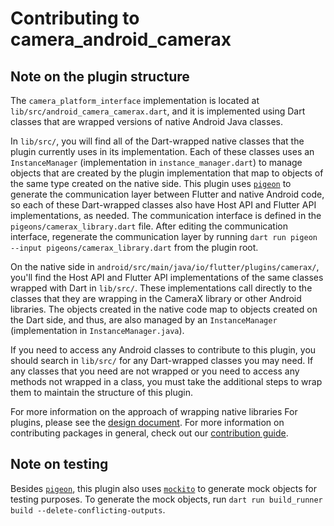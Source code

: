 # Contributing to camera\_android\_camerax

## Note on the plugin structure

The `camera_platform_interface` implementation is located at
`lib/src/android_camera_camerax.dart`, and it is implemented using Dart classes that
are wrapped versions of native Android Java classes.

In `lib/src/`, you will find all of the Dart-wrapped native classes that the plugin
currently uses in its implementation. Each of these classes uses an `InstanceManager`
(implementation in `instance_manager.dart`) to manage objects that are created by
the plugin implementation that map to objects of the same type created on the native
side. This plugin uses [`pigeon`][1] to generate the communication layer between Flutter
and native Android code, so each of these Dart-wrapped classes also have Host API and
Flutter API implementations, as needed. The communication interface is defined in
the `pigeons/camerax_library.dart` file. After editing the communication interface,
regenerate the communication layer by running
`dart run pigeon --input pigeons/camerax_library.dart` from the plugin root.

On the native side in `android/src/main/java/io/flutter/plugins/camerax/`, you'll
find the Host API and Flutter API implementations of the same classes wrapped with
Dart in `lib/src/`. These implementations call directly to the classes that they 
are wrapping in the CameraX library or other Android libraries. The objects created
in the native code map to objects created on the Dart side, and thus, are also
managed by an `InstanceManager` (implementation in `InstanceManager.java`).

If you need to access any Android classes to contribute to this plugin, you should
search in `lib/src/` for any Dart-wrapped classes you may need. If any classes that
you need are not wrapped or you need to access any methods not wrapped in a class,
you must take the additional steps to wrap them to maintain the structure of this plugin.

For more information on the approach of wrapping native libraries For plugins, please
see the [design document][2]. For more information on contributing packages in general,
check out our [contribution guide][3].

## Note on testing

Besides [`pigeon`][1], this plugin also uses [`mockito`][4] to generate mock objects for
testing purposes. To generate the mock objects, run
`dart run build_runner build --delete-conflicting-outputs`.


[1]: https://pub.dev/packages/pigeon
[2]: https://docs.google.com/document/d/1wXB1zNzYhd2SxCu1_BK3qmNWRhonTB6qdv4erdtBQqo/edit?usp=sharing&resourcekey=0-WOBqqOKiO9SARnziBg28pg
[3]: https://github.com/flutter/packages/blob/main/CONTRIBUTING.md
[4]: https://pub.dev/packages/mockito
